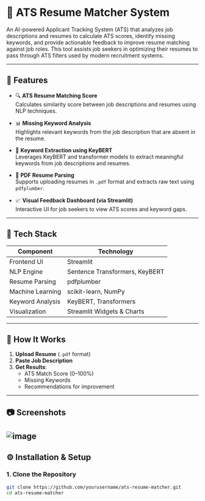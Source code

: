 # 📄 ATS Resume Matcher System

An AI-powered Applicant Tracking System (ATS) that analyzes job descriptions and resumes to calculate ATS scores, identify missing keywords, and provide actionable feedback to improve resume matching against job roles. This tool assists job seekers in optimizing their resumes to pass through ATS filters used by modern recruitment systems.

---

## 🚀 Features

- 🔍 **ATS Resume Matching Score**  
  Calculates similarity score between job descriptions and resumes using NLP techniques.

- 📊 **Missing Keyword Analysis**  
  Highlights relevant keywords from the job description that are absent in the resume.

- 🧠 **Keyword Extraction using KeyBERT**  
  Leverages KeyBERT and transformer models to extract meaningful keywords from job descriptions and resumes.

- 📄 **PDF Resume Parsing**  
  Supports uploading resumes in `.pdf` format and extracts raw text using `pdfplumber`.

- 📈 **Visual Feedback Dashboard (via Streamlit)**  
  Interactive UI for job seekers to view ATS scores and keyword gaps.

---

## 🧠 Tech Stack

| Component         | Technology                         |
|------------------|------------------------------------|
| Frontend UI       | Streamlit                          |
| NLP Engine        | Sentence Transformers, KeyBERT    |
| Resume Parsing    | pdfplumber                         |
| Machine Learning  | scikit-learn, NumPy                |
| Keyword Analysis  | KeyBERT, Transformers              |
| Visualization     | Streamlit Widgets & Charts         |

---

## 🧪 How It Works

1. **Upload Resume** (`.pdf` format)
2. **Paste Job Description**
3. **Get Results**:
   - ATS Match Score (0–100%)
   - Missing Keywords
   - Recommendations for improvement

---

## 📷 Screenshots

![image](https://github.com/user-attachments/assets/deab1a9c-82c5-44c0-aea3-a583f058c5dc)
---

## ⚙️ Installation & Setup

### 1. Clone the Repository
```bash
git clone https://github.com/yourusername/ats-resume-matcher.git
cd ats-resume-matcher








